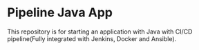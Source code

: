 # Pipeline Java App

This repository is for starting an application with Java with CI/CD pipeline(Fully integrated with Jenkins, Docker and Ansible).  
